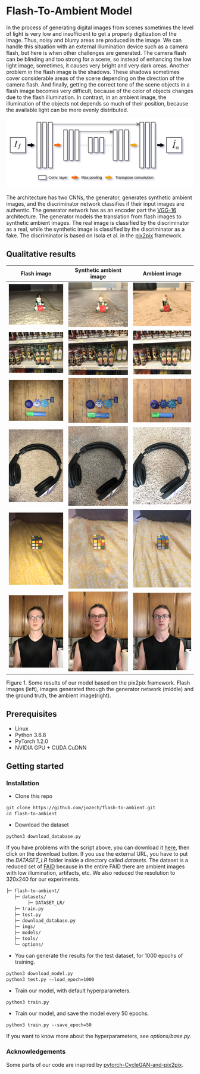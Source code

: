 # Flash-To-Ambient Model

In the process of generating digital images from scenes sometimes the level of light is very low and insufficient to get a properly digitization of the image. Thus, noisy and blurry areas are produced in the image. We can handle this situation with an external illumination device such as a camera flash, but here is when other challenges are generated. The camera flash can be blinding and too strong for a scene, so instead of enhancing the low light image, sometimes, it causes very bright and very dark areas. Another problem in the flash image is the shadows. These shadows sometimes cover considerable areas of the scene depending on the direction of the camera flash. And finally, getting the correct tone of the scene objects in a flash image becomes very difficult, because of the color of objects changes due to the flash illumination. In contrast, in an ambient image, the illumination of the objects not depends so much of their position, because the available light can be more evenly distributed.

![Screenshot](imgs/generator-model.png)

The architecture has two CNNs, the generator, generates synthetic ambient images, and the discriminator network classifies if their input images are authentic. The generator network has as an encoder part the [VGG-16](https://arxiv.org/abs/1409.1556) architecture. The generator models the translation from flash images to synthetic ambient images. The real image is classified by the discriminator as a real, while the synthetic image is classified by the discriminator as a fake. The discriminator is based on Isola et al. in the [pix2pix](https://arxiv.org/abs/1611.07004) framework.

## Qualitative results

| Flash image | Synthetic ambient image | Ambient image |
|:---:|:---:|:---:|
|![](imgs/flash_it_105.png)|![Synthetic ambient image](imgs/fake_it_105.png)|![Ambient image](imgs/real_it_105.png)|
|![](imgs/flash_it_89.png)|![Synthetic ambient image](imgs/fake_it_89.png)|![Ambient image](imgs/real_it_89.png)|
|![](imgs/flash_it_112.png)|![Synthetic ambient image](imgs/fake_it_112.png)|![Ambient image](imgs/real_it_112.png)|
|![](imgs/flash_it_4.png)|![Synthetic ambient image](imgs/fake_it_4.png)|![Ambient image](imgs/real_it_4.png)|
|![](imgs/flash_it_15.png)|![Synthetic ambient image](imgs/fake_it_15.png)|![Ambient image](imgs/real_it_15.png)|
|![](imgs/flash_it_40.png)|![Synthetic ambient image](imgs/fake_it_40.png)|![Ambient image](imgs/real_it_40.png)|

Figure 1. Some results of our model based on the pix2pix framework. Flash images (left), images generated through the generator network (middle) and the ground truth, the ambient image(right).

## Prerequisites

* Linux 
* Python 3.6.8
* PyTorch 1.2.0
* NVIDIA GPU + CUDA CuDNN

## Getting started

### Installation

* Clone this repo

```
git clone https://github.com/jozech/flash-to-ambient.git
cd flash-to-ambient
```
* Download the dataset

```
python3 download_database.py
```

If you have problems with the script above, you can download it [here](https://drive.google.com/open?id=1Z7Wy9Hj5HjVD8P-zVkw55_BISQ7jQSFg), then click on the download button. If you use the external URL, you have to put the *DATASET_LR* folder inside a directory called *datasets*. The dataset is a reduced set of [FAID](http://yaksoy.github.io/faid/) because in the entire FAID there are ambient images with low illumination, artifacts, etc. We also reduced the resolution to 320x240 for our experiments.

    ├─ flash-to-ambient/
       ├─ datasets/
            ├─ DATASET_LR/ 
       ├─ train.py
       ├─ test.py
       ├─ download_database.py
       ├─ imgs/
       ├─ models/
       ├─ tools/
       └─ options/

* You can generate the results for the test dataset, for 1000 epochs of training.
```
python3 download_model.py
python3 test.py --load_epoch=1000
```

* Train our model, with default hyperparameters.
```
python3 train.py
```

* Train our model, and save the model every 50 epochs.
```
python3 train.py --save_epoch=50
```
If you want to know more about the hyperparameters, see *options/base.py*.

### Acknowledgements

Some parts of our code are inspired by [pytorch-CycleGAN-and-pix2pix](https://github.com/junyanz/pytorch-CycleGAN-and-pix2pix).

